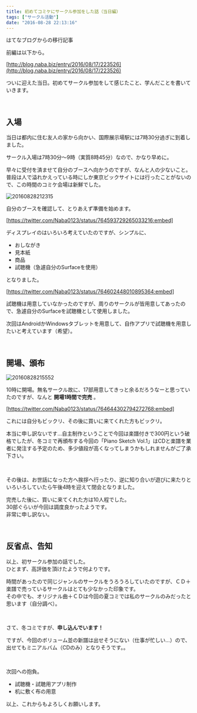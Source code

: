 ```yaml
---
title: 初めてコミケにサークル参加をした話（当日編）
tags: ["サークル活動"]
date: "2016-08-28 22:13:16"
---
```


<div class="alert info">
はてなブログからの移行記事
</div>

前編は以下から。

[http://blog.naba.biz/entry/2016/08/17/223526](http://blog.naba.biz/entry/2016/08/17/223526)

ついに迎えた当日。初めてサークル参加をして感じたこと、学んだことを書いていきます。


<br>

## 入場

当日は都内に住む友人の家から向かい、国際展示場駅には7時30分過ぎに到着しました。

サークル入場は7時30分～9時（実質8時45分）なので、かなり早めに。

早々に受付を済ませて自分のブースへ向かうのですが、なんと人の少ないこと。  
普段は人で溢れかえっている時にしか東京ビックサイトには行ったことがないので、この時間のコミケ会場は新鮮でした。

![20160828212315](20160828212315.png)

自分のブースを確認して、とりあえず準備を始めます。

[https://twitter.com/Naba0123/status/764593729265033216:embed]

ディスプレイのはいろいろ考えていたのですが、シンプルに、

* おしながき
* 見本紙
* 商品
* 試聴機（急遽自分のSurfaceを使用）

となりました。

[https://twitter.com/Naba0123/status/764602448010895364:embed]

試聴機は用意していなかったのですが、周りのサークルが皆用意してあったので、急遽自分のSurfaceを試聴機として使用しました。

次回はAndroidかWindowsタブレットを用意して、自作アプリで試聴機を用意したいと考えています（希望）。

<br>

## 開場、頒布

![20160828215552](20160828215552.png)

10時に開場。無名サークル故に、17部用意してきっと余るだろうなーと思っていたのですが、なんと **開場1時間で完売** 。

[https://twitter.com/Naba0123/status/764644302794272768:embed]

これには自分もビックリ、その後に買いに来てくれた方もビックリ。

本当に申し訳ないです…自主制作ということで今回は楽譜付きで300円という破格でしたが、冬コミで再頒布する今回の「Piano Sketch Vol.1」はCDと楽譜を業者に発注する予定のため、多少値段が高くなってしまうかもしれませんがご了承下さい。

<br>

その後は、お世話になった方へ挨拶へ行ったり、逆に知り合いが遊びに来たりといろいろしていたら午後4時を迎えて閉会となりました。

完売した後に、買いに来てくれた方は10人程でした。  
30部ぐらいが今回は調度良かったようです。  
非常に申し訳ない。

<br>

## 反省点、告知

以上、初サークル参加の話でした。  
ひとまず、高評価を頂けたようで何よりです。

時間があったので同じジャンルのサークルをうろうろしていたのですが、ＣＤ＋楽譜で売っているサークルはとても少なかった印象です。  
その中でも、オリジナル曲＋ＣＤは今回の夏コミでは私のサークルのみだったと思います（自分調べ）。  

<br>

さて、冬コミですが、**申し込んでいます！**

ですが、今回のボリューム並の新譜は出せそうにない（仕事が忙しい…）ので、出せてもミニアルバム（CDのみ）となりそうです。。

<br>

次回への抱負。

* 試聴機・試聴用アプリ制作
* 机に敷く布の用意

以上、これからもよろしくお願いします。

<br>
<br>
